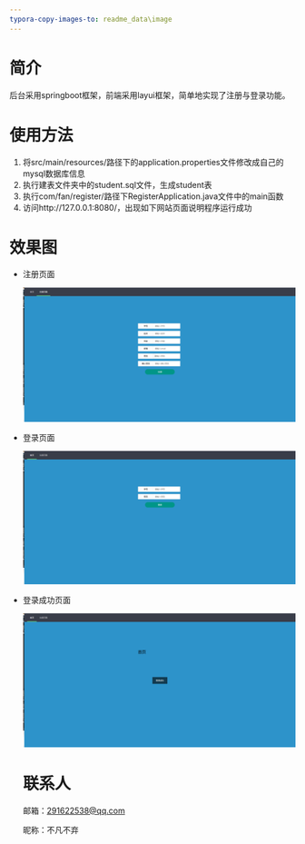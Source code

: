 ```yaml
---
typora-copy-images-to: readme_data\image
---
```


# 简介

后台采用springboot框架，前端采用layui框架，简单地实现了注册与登录功能。

# 使用方法

1. 将src/main/resources/路径下的application.properties文件修改成自己的mysql数据库信息
2. 执行建表文件夹中的student.sql文件，生成student表
3. 执行com/fan/register/路径下RegisterApplication.java文件中的main函数
4. 访问http://127.0.0.1:8080/，出现如下网站页面说明程序运行成功

# 效果图

- 注册页面

  ![注册页面.png](readme_data/image/注册页面.png)

- 登录页面

  ![登录页面.png](readme_data/image/登录页面.png)

- 登录成功页面

  ![登录成功页面.png](readme_data/image/登录成功页面.png)
  
  # 联系人
  
  邮箱：291622538@qq.com
  
  昵称：不凡不弃

